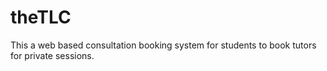 # theTLC
This a web based consultation booking system for students to book tutors for private sessions. 
